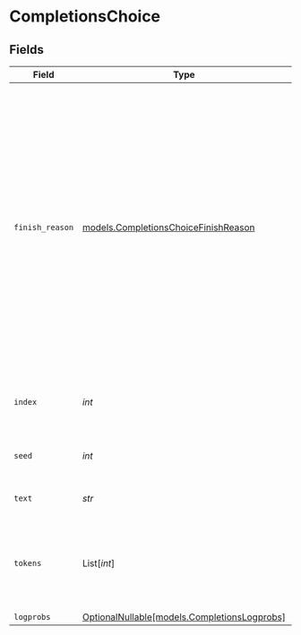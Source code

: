 # CompletionsChoice


## Fields

| Field                                                                                                                                                                                                                                                        | Type                                                                                                                                                                                                                                                         | Required                                                                                                                                                                                                                                                     | Description                                                                                                                                                                                                                                                  | Example                                                                                                                                                                                                                                                      |
| ------------------------------------------------------------------------------------------------------------------------------------------------------------------------------------------------------------------------------------------------------------ | ------------------------------------------------------------------------------------------------------------------------------------------------------------------------------------------------------------------------------------------------------------ | ------------------------------------------------------------------------------------------------------------------------------------------------------------------------------------------------------------------------------------------------------------ | ------------------------------------------------------------------------------------------------------------------------------------------------------------------------------------------------------------------------------------------------------------ | ------------------------------------------------------------------------------------------------------------------------------------------------------------------------------------------------------------------------------------------------------------ |
| `finish_reason`                                                                                                                                                                                                                                              | [models.CompletionsChoiceFinishReason](../models/completionschoicefinishreason.md)                                                                                                                                                                           | :heavy_check_mark:                                                                                                                                                                                                                                           | Termination condition of the generation. `stop` means the API returned the full completions generated by the model without running into any limits. `length` means the generation exceeded `max_tokens` or the conversation exceeded the max context length. |                                                                                                                                                                                                                                                              |
| `index`                                                                                                                                                                                                                                                      | *int*                                                                                                                                                                                                                                                        | :heavy_check_mark:                                                                                                                                                                                                                                           | The index of the choice in the list of generated choices.                                                                                                                                                                                                    | 0                                                                                                                                                                                                                                                            |
| `seed`                                                                                                                                                                                                                                                       | *int*                                                                                                                                                                                                                                                        | :heavy_check_mark:                                                                                                                                                                                                                                           | Random seed used for the generation.                                                                                                                                                                                                                         | 42                                                                                                                                                                                                                                                           |
| `text`                                                                                                                                                                                                                                                       | *str*                                                                                                                                                                                                                                                        | :heavy_check_mark:                                                                                                                                                                                                                                           | Generated text output.                                                                                                                                                                                                                                       | This is indeed a test                                                                                                                                                                                                                                        |
| `tokens`                                                                                                                                                                                                                                                     | List[*int*]                                                                                                                                                                                                                                                  | :heavy_check_mark:                                                                                                                                                                                                                                           | Generated output tokens.                                                                                                                                                                                                                                     | [<br/>128000,<br/>2028,<br/>374,<br/>13118,<br/>264,<br/>1296<br/>]                                                                                                                                                                                          |
| `logprobs`                                                                                                                                                                                                                                                   | [OptionalNullable[models.CompletionsLogprobs]](../models/completionslogprobs.md)                                                                                                                                                                             | :heavy_minus_sign:                                                                                                                                                                                                                                           | N/A                                                                                                                                                                                                                                                          |                                                                                                                                                                                                                                                              |
